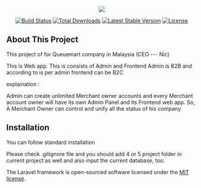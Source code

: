 <p align="center"><img src="https://laravel.com/assets/img/components/logo-laravel.svg"></p>

<p align="center">
<a href="https://travis-ci.org/laravel/framework"><img src="https://travis-ci.org/laravel/framework.svg" alt="Build Status"></a>
<a href="https://packagist.org/packages/laravel/framework"><img src="https://poser.pugx.org/laravel/framework/d/total.svg" alt="Total Downloads"></a>
<a href="https://packagist.org/packages/laravel/framework"><img src="https://poser.pugx.org/laravel/framework/v/stable.svg" alt="Latest Stable Version"></a>
<a href="https://packagist.org/packages/laravel/framework"><img src="https://poser.pugx.org/laravel/framework/license.svg" alt="License"></a>
</p>

## About This Project

This project of for Queuemart company in Malaysia (CEO --- Nic)

This is Web app.
This is consists of Admin and Frontend
Admin is B2B and according to is per admin frontend can be B2C

explaination : 

Admin can create unlimited Merchant owner accounts and every Merchant account owner
will have its own Admin Panel and its Frontend web app.
So, A Merchant Owner can control and unify all the status of his company

## Installation

You can follow standard installation

Please check .gitignore file and you should add 4 or 5 project folder in current project
as well and also input the current database, too.

The Laravel framework is open-sourced software licensed under the [MIT license](https://opensource.org/licenses/MIT).
